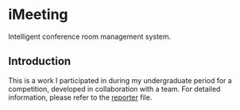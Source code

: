 # iMeeting

Intelligent conference room management system.

## Introduction

This is a work I participated in during my undergraduate period for a competition, developed in collaboration with a team. For detailed information, please refer to the [reporter](./reporter.pdf) file.